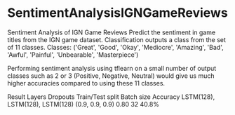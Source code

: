 # SentimentAnalysisIGNGameReviews
Sentiment Analysis of IGN Game Reviews
Predict the sentiment in game titles from the IGN game dataset. Classification outputs a class from the set of 11 classes. Classes: ('Great', 'Good', 'Okay', 'Mediocre', 'Amazing', 'Bad', 'Awful', 'Painful', 'Unbearable', 'Masterpiece')

Performing sentiment analysis using tflearn on a small number of output classes such as 2 or 3 (Positive, Negative, Neutral) would give us much higher accuracies compared to using these 11 classes.

Result
Layers                           Dropouts       Train/Test split    Batch size    Accuracy
LSTM(128), LSTM(128), LSTM(128)	(0.9, 0.9, 0.9)	0.80	              32	          40.8%
